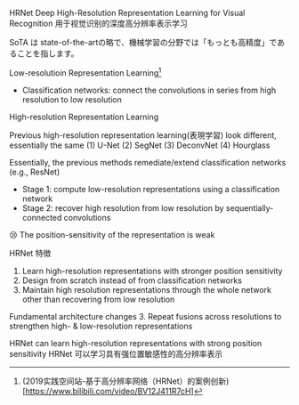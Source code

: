 HRNet
Deep High-Resolution Representation Learning for Visual Recognition
用于视觉识别的深度高分辨率表示学习

SoTA は state-of-the-artの略で、機械学習の分野では「もっとも高精度」であることを指します。

Low-resolutioin Representation Learning[^hrnet]
- Classification networks: connect the convolutions in series from high resolution to low resolution

[^hrnet]: (2019实践空间站-基于高分辨率网络（HRNet）的案例创新)[https://www.bilibili.com/video/BV12J411R7cH]

High-resolution Representation Learning


Previous high-resolution representation learning(表現学習) look different, essentially the same
 (1) U-Net (2) SegNet (3) DeconvNet (4) Hourglass

Essentially, the previous methods remediate/extend classification networks (e.g., ResNet)
- Stage 1: compute low-resolution representations using a classification network 
- Stage 2: recover high resolution from low resolution by sequentially-connected convolutions

😢 The position-sensitivity of the representation is weak

HRNet 特徴
1. Learn high-resolution representations with stronger position sensitivity
2. Design from scratch instead of from classification networks 
3. Maintain high resolution representations through the whole network other than recovering from low resolution

Fundamental architecture changes
3. Repeat fusions across resolutions to strengthen high- & low-resolution representations

HRNet can learn high-resolution representations with strong position sensitivity
HRNet 可以学习具有强位置敏感性的高分辨率表示